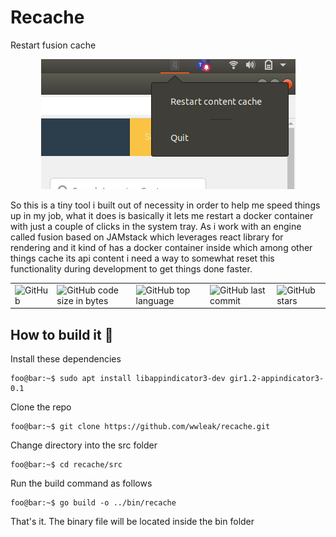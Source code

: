 # Recache
Restart fusion cache

<p align="center">
  <img src="./recache.png" alt="snapshot" />  
</p>

So this is a tiny tool i built out of necessity in order to help me speed things up in my job, what it does 
is basically it lets me restart a docker container with just a couple of clicks in the system tray. 
As i work with an engine called fusion based on JAMstack which leverages react library for rendering and it kind of has a docker container inside which among other 
things cache its api content i need a way to somewhat reset this functionality during development to get things done faster.

<table border="0" cellspacing="0" cellpadding="0" style="border-collapse: collapse; border: none;">
  <tr>
    <td><img alt="GitHub" src="https://img.shields.io/github/license/wwleak/recache?style=for-the-badge"></td>
    <td><img alt="GitHub code size in bytes" src="https://img.shields.io/github/languages/code-size/wwleak/recache?style=for-the-badge"></td>
    <td><img alt="GitHub top language" src="https://img.shields.io/github/languages/top/wwleak/recache?style=for-the-badge"></td>
    <td><img alt="GitHub last commit" src="https://img.shields.io/github/last-commit/wwleak/recache?style=for-the-badge"></td>
    <td><img alt="GitHub stars" src="https://img.shields.io/github/stars/wwleak/recache?style=for-the-badge"></td>
  </tr>
</table>

## How to build it :rocket: 

Install these dependencies

```console
foo@bar:~$ sudo apt install libappindicator3-dev gir1.2-appindicator3-0.1
```

Clone the repo

```console
foo@bar:~$ git clone https://github.com/wwleak/recache.git
```

Change directory into the src folder

```console
foo@bar:~$ cd recache/src
```

Run the build command as follows

```console
foo@bar:~$ go build -o ../bin/recache
```

That's it. The binary file will be located inside the bin folder
